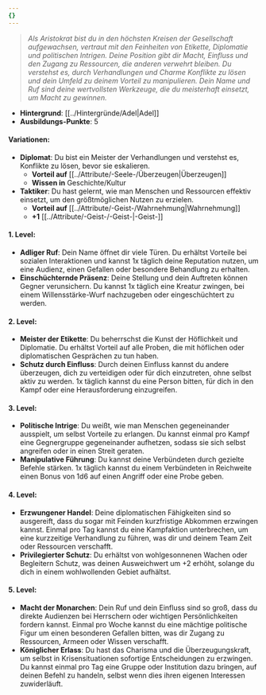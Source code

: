 ```yaml
---
{}
---
```

>*Als Aristokrat bist du in den höchsten Kreisen der Gesellschaft aufgewachsen, vertraut mit den Feinheiten von Etikette, Diplomatie und politischen Intrigen. Deine Position gibt dir Macht, Einfluss und den Zugang zu Ressourcen, die anderen verwehrt bleiben. Du verstehst es, durch Verhandlungen und Charme Konflikte zu lösen und dein Umfeld zu deinem Vorteil zu manipulieren. Dein Name und Ruf sind deine wertvollsten Werkzeuge, die du meisterhaft einsetzt, um Macht zu gewinnen.*  
  
- **Hintergrund**: [[../Hintergründe/Adel|Adel]]  
- **Ausbildungs-Punkte**: 5  
  
#### **Variationen:**  
  
- **Diplomat**: Du bist ein Meister der Verhandlungen und verstehst es, Konflikte zu lösen, bevor sie eskalieren.  
    - **Vorteil auf** [[../Attribute/-Seele-/Überzeugen|Überzeugen]]  
    - **Wissen in** Geschichte/Kultur  
- **Taktiker**: Du hast gelernt, wie man Menschen und Ressourcen effektiv einsetzt, um den größtmöglichen Nutzen zu erzielen.  
    - **Vorteil auf** [[../Attribute/-Geist-/Wahrnehmung|Wahrnehmung]]  
    - **+1** [[../Attribute/-Geist-/-Geist-|-Geist-]]  
  
#### **1. Level:**  
  
- **Adliger Ruf**: Dein Name öffnet dir viele Türen. Du erhältst Vorteile bei sozialen Interaktionen und kannst 1x täglich deine Reputation nutzen, um eine Audienz, einen Gefallen oder besondere Behandlung zu erhalten.  
- **Einschüchternde Präsenz**: Deine Stellung und dein Auftreten können Gegner verunsichern. Du kannst 1x täglich eine Kreatur zwingen, bei einem Willensstärke-Wurf nachzugeben oder eingeschüchtert zu werden.  
  
#### **2. Level:**  
  
- **Meister der Etikette**: Du beherrschst die Kunst der Höflichkeit und Diplomatie. Du erhältst Vorteil auf alle Proben, die mit höflichen oder diplomatischen Gesprächen zu tun haben.  
- **Schutz durch Einfluss**: Durch deinen Einfluss kannst du andere überzeugen, dich zu verteidigen oder für dich einzutreten, ohne selbst aktiv zu werden. 1x täglich kannst du eine Person bitten, für dich in den Kampf oder eine Herausforderung einzugreifen.  
  
#### **3. Level:**  
  
- **Politische Intrige**: Du weißt, wie man Menschen gegeneinander ausspielt, um selbst Vorteile zu erlangen. Du kannst einmal pro Kampf eine Gegnergruppe gegeneinander aufhetzen, sodass sie sich selbst angreifen oder in einen Streit geraten.  
- **Manipulative Führung**: Du kannst deine Verbündeten durch gezielte Befehle stärken. 1x täglich kannst du einem Verbündeten in Reichweite einen Bonus von 1d6 auf einen Angriff oder eine Probe geben.  
  
#### **4. Level:**  
  
- **Erzwungener Handel**: Deine diplomatischen Fähigkeiten sind so ausgereift, dass du sogar mit Feinden kurzfristige Abkommen erzwingen kannst. Einmal pro Tag kannst du eine Kampfaktion unterbrechen, um eine kurzzeitige Verhandlung zu führen, was dir und deinem Team Zeit oder Ressourcen verschafft.  
- **Privilegierter Schutz**: Du erhältst von wohlgesonnenen Wachen oder Begleitern Schutz, was deinen Ausweichwert um +2 erhöht, solange du dich in einem wohlwollenden Gebiet aufhältst.  
  
#### **5. Level:**  
  
- **Macht der Monarchen**: Dein Ruf und dein Einfluss sind so groß, dass du direkte Audienzen bei Herrschern oder wichtigen Persönlichkeiten fordern kannst. Einmal pro Woche kannst du eine mächtige politische Figur um einen besonderen Gefallen bitten, was dir Zugang zu Ressourcen, Armeen oder Wissen verschafft.  
- **Königlicher Erlass**: Du hast das Charisma und die Überzeugungskraft, um selbst in Krisensituationen sofortige Entscheidungen zu erzwingen. Du kannst einmal pro Tag eine Gruppe oder Institution dazu bringen, auf deinen Befehl zu handeln, selbst wenn dies ihren eigenen Interessen zuwiderläuft.  
